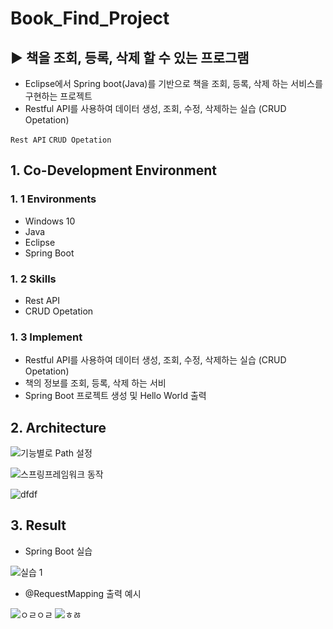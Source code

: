 # Book_Find_Project
## ▶ 책을 조회, 등록, 삭제 할 수 있는 프로그램
 
 - Eclipse에서 Spring boot(Java)를 기반으로 책을 조회, 등록, 삭제 하는 서비스를 구현하는 프로젝트
 - Restful API를 사용하여 데이터 생성, 조회, 수정, 삭제하는 실습 (CRUD Opetation)

`Rest API` `CRUD Opetation`

## 1. Co-Development Environment   
### 1. 1 Environments
- Windows 10
- Java
- Eclipse
- Spring Boot

### 1. 2 Skills
- Rest API
- CRUD Opetation

### 1. 3 Implement
- Restful API를 사용하여 데이터 생성, 조회, 수정, 삭제하는 실습 (CRUD Opetation)
- 책의 정보를 조회, 등록, 삭제 하는 서비
- Spring Boot 프로젝트 생성 및 Hello World 출력

## 2. Architecture

![기능별로 Path 설정](https://github.com/shyang12/Book_FInd/assets/85710913/9cd9b7b9-2fdd-4700-b3b6-35029863b87a)

![스프링프레임워크 동작](https://github.com/shyang12/Book_FInd/assets/85710913/7f6e7df1-b585-4984-9a14-4e41a431fb01)

![dfdf](https://github.com/shyang12/Book_FInd/assets/85710913/52ebcb61-b71d-4622-9577-7ef01b139d58)

  
## 3. Result   
- Spring Boot 실습
  
![실습 1](https://github.com/shyang12/Book_FInd/assets/85710913/a4b41924-ad12-4c5e-b7d6-164023def682)

- @RequestMapping 출력 예시

![ㅇㄹㅇㄹ](https://github.com/shyang12/Book_FInd/assets/85710913/d48c1f11-853d-4def-b932-5f7b207da2a4)  ![ㅎㅀ](https://github.com/shyang12/Book_FInd/assets/85710913/eda4c74e-c24b-4ea0-97f3-c6104902ff17)



